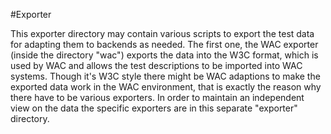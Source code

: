 #Exporter

This exporter directory may contain various scripts to export the test data for adapting them to backends as needed.
The first one, the WAC exporter (inside the directory "wac") exports the data into the W3C format, which is used by WAC and allows the
test descriptions to be imported into WAC systems. Though it's W3C style there might be WAC adaptions to make the exported
data work in the WAC environment, that is exactly the reason why there have to be various exporters.
In order to maintain an independent view on the data the specific exporters are in this separate "exporter" directory.